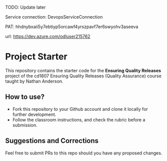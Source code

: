 TODO: Update later

Service connection:
DevopsServiceConnection

PAT:
hhdnybxaii5y7ebtiyp5orcawf4yrszpavf7er6swyohv3aseeva

url:
https://dev.azure.com/odluser215762

# Project Starter
This repository contains the starter code for the **Ensuring Quality Releases** project of the cd1807 Ensuring Quality Releases (Quality Assurance) course taught by Nathan Anderson. 


## How to use?
- Fork this repository to your Github account and clone it locally for further development. 
- Follow the classroom instructions, and check the rubric before a submission. 

## Suggestions and Corrections
Feel free to submit PRs to this repo should you have any proposed changes. 


